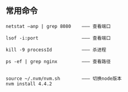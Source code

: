 ## 常用命令

    netstat –anp | grep 8080    ——— 查看端口

    lsof -i:port                ——— 查看端口

    kill -9 processId  		    ——— 杀进程

    ps -ef | grep nginx         ——— 查看路径


    source ~/.nvm/nvm.sh        ——— 切换node版本
    nvm install 4.4.2








